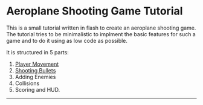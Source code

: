 Aeroplane Shooting Game Tutorial
=========

This is a small tutorial written in flash to create an aeroplane shooting game. The tutorial tries to be minimalistic to implment the basic features for such a game and to do it using as low code as possible.

It is structured in 5 parts:

 1. [Player Movement]
 2. [Shooting Bullets]
 3. Adding Enemies
 4. Collisions
 5. Scoring and HUD.

----

[Player Movement]:http://gametuts.org/aeroplane-shooting-game-tutorial-player-movement/
[Shooting Bullets]:http://gametuts.org/aeroplane-shooting-game-tutorial-shooting-bullets/
